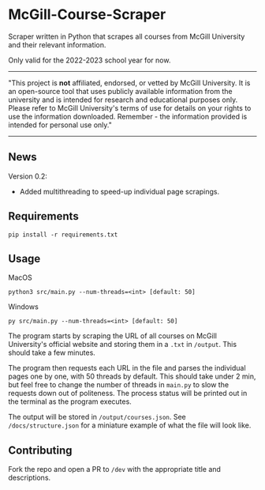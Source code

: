 # McGill-Course-Scraper
Scraper written in Python that scrapes all courses from McGill University and their relevant information.

Only valid for the 2022-2023 school year for now.

---

"This project is **not** affiliated, endorsed, or vetted by McGill University. It is an open-source tool that uses publicly available information from the university and is intended for research and educational purposes only. Please refer to McGill University's terms of use for details on your rights to use the information downloaded. Remember - the information provided is intended for personal use only."

---

## News
Version 0.2:
- Added multithreading to speed-up individual page scrapings.

## Requirements
```
pip install -r requirements.txt
```

## Usage
MacOS
```
python3 src/main.py --num-threads=<int> [default: 50]
```
Windows
```
py src/main.py --num-threads=<int> [default: 50]
```

The program starts by scraping the URL of all courses on McGill University's official website and storing them in a `.txt` in `/output`. This should take a few minutes.

The program then requests each URL in the file and parses the individual pages one by one, with 50 threads by default. This should take under 2 min, but feel free to change the number of threads in `main.py` to slow the requests down out of politeness. The process status will be printed out in the terminal as the program executes.

The output will be stored in `/output/courses.json`. See `/docs/structure.json` for a miniature example of what the file will look like.

## Contributing
Fork the repo and open a PR to `/dev` with the appropriate title and descriptions.
